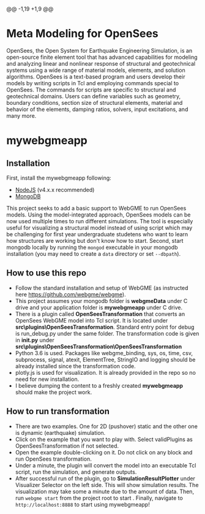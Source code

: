 @@ -1,19 +1,9 @@
# Meta Modeling for OpenSees
OpenSees, the Open System for Earthquake Engineering Simulation, is an open-source finite element tool that has advanced capabilities for modeling and analyzing linear and nonlinear response of structural and geotechnical systems using a wide range of material models, elements, and solution algorithms. OpenSees is a text-based program and users develop their models by writing scripts in Tcl and employing commands special to OpenSees. The commands for scripts are specific to structural and geotechnical domains. Users can define variables such as geometry, boundary conditions, section size of structural elements, material and behavior of the elements, damping ratios, solvers, input excitations, and many more.
# mywebgmeapp
## Installation
First, install the mywebgmeapp following:
- [NodeJS](https://nodejs.org/en/) (v4.x.x recommended)
- [MongoDB](https://www.mongodb.com/)

This project seeks to add a basic support to WebGME to run OpenSees models. Using the model-integrated approach, OpenSees models can be now used multiple times to run different simulations. The tool is especially useful for visualizing a structural model instead of using script which may be challenging for first year undergraduate studetens who want to learn how structures are working but don't know how to start.
Second, start mongodb locally by running the `mongod` executable in your mongodb installation (you may need to create a `data` directory or set `--dbpath`).

## How to use this repo
- Follow the standard installation and setup of WebGME (as instructed here https://github.com/webgme/webgme).
- This project assumes your mongodb folder is **webgmeData** under C drive and your application folder is **mywebgmeapp** under C drive.
- There is a plugin called **OpenSeesTransformation** that converts an OpenSees WebGME model into Tcl script. It is located under **src\plugins\OpenSeesTransformation**. Standard entry point for debug is run_debug.py under the same folder. The transformation code is given in **__init__.py** under **src\plugins\OpenSeesTransformation\OpenSeesTransformation**
- Python 3.6 is used. Packages like webgme_binding, sys, os, time, csv, subprocess, signal, atexit, ElementTree, StringIO and logging should be already installed since the transformation code.
- plotly.js is used for visualization. It is already provided in the repo so no need for new installation.
- I believe dumping the content to a freshly created **mywebgmeapp** should make the project work.

## How to run transformation
- There are two examples. One for 2D (pushover) static and the other one is dynamic (earthquake) simulation.
- Click on the example that you want to play with. Select validPlugins as OpenSeesTransformation if not selected.
- Open the example double-clicking on it. Do not click on any block and run OpenSees transformation.
- Under a minute, the plugin will convert the model into an executable Tcl script, run the simulation, and generate outputs.
- After successful run of the plugin, go to **SimulationResultPlotter** under Visualizer Selector on the left side. This will show simulation results. The visualization may take some a minute due to the amount of data.
Then, run `webgme start` from the project root to start . Finally, navigate to `http://localhost:8888` to start using mywebgmeapp!
